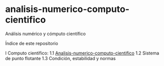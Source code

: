 # analisis-numerico-computo-cientifico
  Análisis numérico y cómputo científico 

Índice de este repositorio

I Computo científico:
	1.1 [Analisis-numerico-computo-cientifico](I/1.1.Analisis-numerico-computo-cientifico.pdf)
	1.2 Sistema de punto flotante
	1.3 Condición, estabilidad y normas
